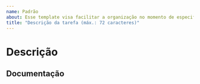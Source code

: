 ```yaml
---
name: Padrão
about: Esse template visa facilitar a organização no momento de especificar bugs, features e tarefas.
title: "Descrição da tarefa (máx.: 72 caracteres)"
---
```


# Descrição

<!-- Explica a meta ou problema a ser resolvido -->

## Documentação

<!-- Links ou informações adicionais relacionados a demanda -->
